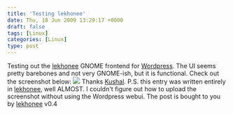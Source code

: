 ```yaml
---
title: 'Testing lekhonee'
date: Thu, 18 Jun 2009 13:29:17 +0000
draft: false
tags: [Linux]
categories: [Linux]
type: post
---
```


Testing out the [lekhonee](https://fedorahosted.org/lekhonee/) GNOME frontend for [Wordpress](http://www.wordpress.com). The UI seems pretty barebones and not very GNOME-ish, but it is functional. Check out the screenshot below: [![](http://zeusville.files.wordpress.com/2009/06/lekhonee.png)](http://zeusville.files.wordpress.com/2009/06/lekhonee.png) Thanks [Kushal](http://kushaldas.in/). P.S. this entry was written entirely in [lekhonee](https://fedorahosted.org/lekhonee/), well ALMOST. I couldn't figure out how to upload the screenshot without using the Wordpress webui. The post is bought to you by [lekhonee](http://fedorahosted.org/lekhonee) v0.4